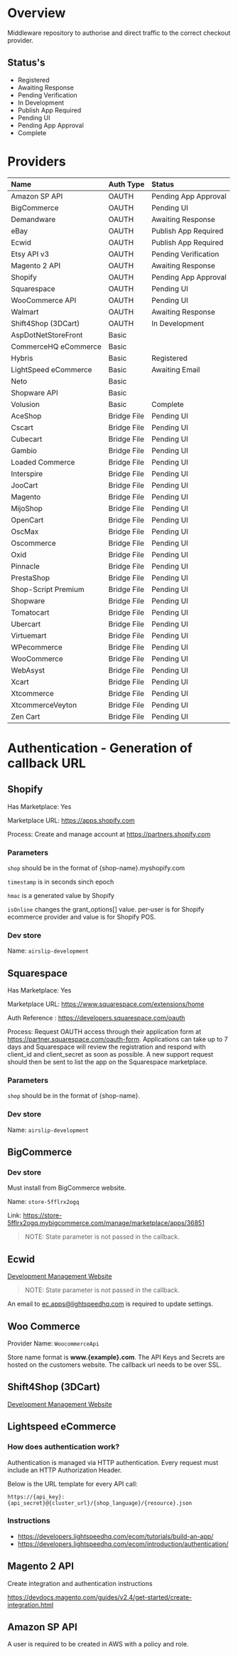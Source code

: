 # Overview

Middleware repository to authorise and direct traffic to the correct checkout provider.

## Status's

- Registered
- Awaiting Response
- Pending Verification
- In Development
- Publish App Required
- Pending UI
- Pending App Approval
- Complete

# Providers

| Name | Auth Type | Status |
|:- |:- |:- |
| Amazon SP API | OAUTH | Pending App Approval |
| BigCommerce | OAUTH | Pending UI |
| Demandware | OAUTH | Awaiting Response |
| eBay | OAUTH | Publish App Required |
| Ecwid | OAUTH | Publish App Required |
| Etsy API v3 | OAUTH | Pending Verification |
| Magento 2 API | OAUTH | Awaiting Response |
| Shopify | OAUTH | Pending App Approval |
| Squarespace | OAUTH | Pending UI |
| WooCommerce API | OAUTH | Pending UI |
| Walmart | OAUTH | Awaiting Response |
| Shift4Shop (3DCart) | OAUTH | In Development |
| AspDotNetStoreFront | Basic |
| CommerceHQ eCommerce | Basic | 
| Hybris | Basic | Registered |
| LightSpeed eCommerce | Basic | Awaiting Email |
| Neto | Basic |
| Shopware API | Basic |
| Volusion | Basic | Complete |
| AceShop | Bridge File | Pending UI |
| Cscart | Bridge File | Pending UI |
| Cubecart | Bridge File | Pending UI |
| Gambio | Bridge File | Pending UI |
| Loaded Commerce | Bridge File | Pending UI |
| Interspire | Bridge File | Pending UI |
| JooCart | Bridge File | Pending UI |
| Magento | Bridge File | Pending UI |
| MijoShop | Bridge File | Pending UI |
| OpenCart | Bridge File | Pending UI |
| OscMax | Bridge File | Pending UI |
| Oscommerce | Bridge File | Pending UI |
| Oxid | Bridge File | Pending UI |
| Pinnacle | Bridge File | Pending UI |
| PrestaShop | Bridge File | Pending UI |
| Shop-Script Premium | Bridge File | Pending UI |
| Shopware | Bridge File | Pending UI |
| Tomatocart | Bridge File | Pending UI |
| Ubercart | Bridge File | Pending UI |
| Virtuemart | Bridge File | Pending UI |
| WPecommerce | Bridge File | Pending UI |
| WooCommerce | Bridge File | Pending UI |
| WebAsyst | Bridge File | Pending UI |
| Xcart | Bridge File | Pending UI |
| Xtcommerce | Bridge File | Pending UI |
| XtcommerceVeyton | Bridge File | Pending UI |
| Zen Cart | Bridge File | Pending UI |

# Authentication -  Generation of callback URL

## Shopify

Has Marketplace: Yes

Marketplace URL: https://apps.shopify.com

Process: Create and manage account at https://partners.shopify.com

### Parameters

`shop` should be in the format of {shop-name}.myshopify.com

`timestamp` is in seconds sinch epoch

`hmac` is a generated value by Shopify

`isOnline` changes the grant_options[] value. per-user is for Shopify ecommerce provider and value is for Shopify POS.

### Dev store

Name: `airslip-development`

## Squarespace

Has Marketplace: Yes

Marketplace URL: https://www.squarespace.com/extensions/home

Auth Reference : https://developers.squarespace.com/oauth

Process: Request OAUTH access through their application form at https://partner.squarespace.com/oauth-form. Applications can take up to 7 days and Squarespace will review the registration and respond with client_id and client_secret as soon as possible. A new support request should then be sent to list the app on the Squarespace marketplace.

### Parameters

`shop` should be in the format of {shop-name}.

### Dev store

Name: `airslip-development`

## BigCommerce

### Dev store

Must install from BigCommerce website.

Name: `store-5fflrx2ogq`

Link: https://store-5fflrx2ogq.mybigcommerce.com/manage/marketplace/apps/36851

> NOTE: State parameter is not passed in the callback.

## Ecwid

[Development Management Website](https://my.ecwid.com/store/71467012#develop-apps)

> NOTE: State parameter is not passed in the callback.

An email to ec.apps@lightspeedhq.com is required to update settings.

## Woo Commerce

Provider Name: `WoocommerceApi`

Store name format is **www.{example}.com**. The API Keys and Secrets are hosted on the customers website. The callback url needs to be over SSL.

## Shift4Shop (3DCart)

[Development Management Website](https://devportal.3dcart.com/app.asp?ut1q=27a&c7=SxZm2%2F5JRPs%3D)


## Lightspeed eCommerce

### How does authentication work?

Authentication is managed via HTTP authentication. Every request must include an HTTP Authorization Header.

Below is the URL template for every API call: 

`https://{api_key}:{api_secret}@{cluster_url}/{shop_language}/{resource}.json` 

### Instructions

- https://developers.lightspeedhq.com/ecom/tutorials/build-an-app/ 
- https://developers.lightspeedhq.com/ecom/introduction/authentication/


## Magento 2 API

Create integration and authentication instructions

https://devdocs.magento.com/guides/v2.4/get-started/create-integration.html

## Amazon SP API

A user is required to be created in AWS with a policy and role.


